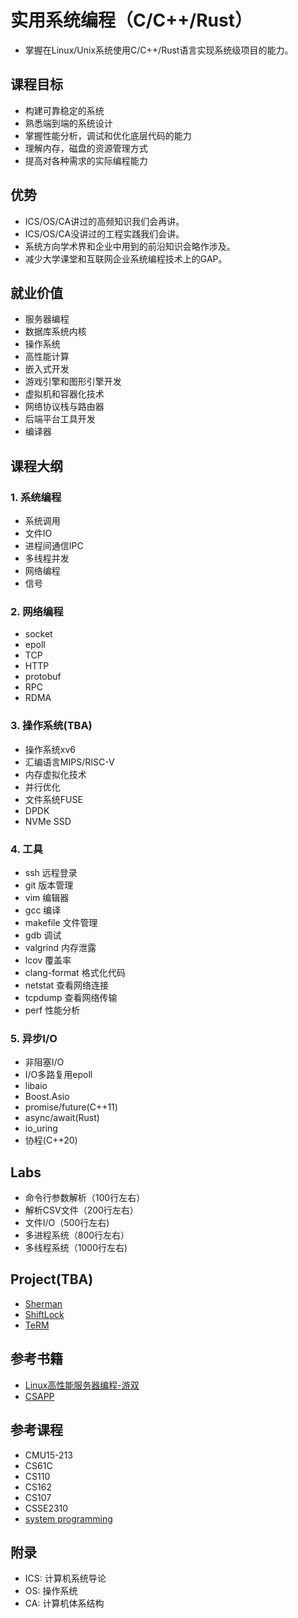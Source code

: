# 实用系统编程（C/C++/Rust）
- 掌握在Linux/Unix系统使用C/C++/Rust语言实现系统级项目的能力。

## 课程目标
- 构建可靠稳定的系统
- 熟悉端到端的系统设计
- 掌握性能分析，调试和优化底层代码的能力
- 理解内存，磁盘的资源管理方式
- 提高对各种需求的实际编程能力

## 优势
- ICS/OS/CA讲过的高频知识我们会再讲。
- ICS/OS/CA没讲过的工程实践我们会讲。
- 系统方向学术界和企业中用到的前沿知识会略作涉及。
- 减少大学课堂和互联网企业系统编程技术上的GAP。

## 就业价值
- 服务器编程
- 数据库系统内核
- 操作系统
- 高性能计算
- 嵌入式开发
- 游戏引擎和图形引擎开发
- 虚拟机和容器化技术
- 网络协议栈与路由器
- 后端平台工具开发
- 编译器


## 课程大纲
### 1. 系统编程
- 系统调用
- 文件IO
- 进程间通信IPC
- 多线程并发
- 网络编程
- 信号

### 2. 网络编程
- socket
- epoll
- TCP
- HTTP
- protobuf
- RPC
- RDMA

### 3. 操作系统(TBA)
- 操作系统xv6
- 汇编语言MIPS/RISC-V
- 内存虚拟化技术
- 并行优化
- 文件系统FUSE
- DPDK
- NVMe SSD

### 4. 工具
- ssh 远程登录
- git 版本管理
- vim 编辑器
- gcc 编译
- makefile 文件管理
- gdb 调试
- valgrind 内存泄露
- lcov 覆盖率
- clang-format 格式化代码
- netstat 查看网络连接
- tcpdump 查看网络传输
- perf 性能分析

### 5. 异步I/O
- 非阻塞I/O
- I/O多路复用epoll
- libaio
- Boost.Asio
- promise/future(C++11)
- async/await(Rust)
- io_uring
- 协程(C++20)

##  Labs
- 命令行参数解析（100行左右）
- 解析CSV文件（200行左右）
- 文件I/O（500行左右)
- 多进程系统（800行左右）
- 多线程系统（1000行左右)

## Project(TBA)
- [Sherman](https://github.com/thustorage/Sherman)
- [ShiftLock](https://github.com/thustorage/shiftlock)
- [TeRM](https://github.com/thustorage/TeRM)


## 参考书籍
- [Linux高性能服务器编程-游双](./books/Linux高性能服务器编程%20(游双　著)%20(z-lib.org).pdf)
- [CSAPP](https://csapp.cs.cmu.edu/)


## 参考课程
- CMU15-213
- CS61C
- CS110
- CS162
- CS107
- CSSE2310
- [system programming](https://github.com/ls1-sys-prog-course/docs)

## 附录
- ICS: 计算机系统导论
- OS: 操作系统
- CA: 计算机体系结构